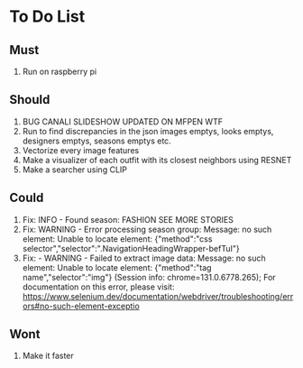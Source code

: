 # To Do List

## Must

1. Run on raspberry pi

## Should

1. BUG CANALI SLIDESHOW UPDATED ON MFPEN WTF
2. Run to find discrepancies in the json images emptys, looks emptys, designers emptys, seasons emptys etc.
3. Vectorize every image features
4. Make a visualizer of each outfit with its closest neighbors using RESNET
5. Make a searcher using CLIP

## Could

1. Fix: INFO - Found season: FASHION SEE MORE STORIES
2. Fix: WARNING - Error processing season group: Message: no such element: Unable to locate element: {"method":"css selector","selector":".NavigationHeadingWrapper-befTuI"}
3. Fix: - WARNING - Failed to extract image data: Message: no such element: Unable to locate element: {"method":"tag name","selector":"img"}
  (Session info: chrome=131.0.6778.265); For documentation on this error, please visit: <https://www.selenium.dev/documentation/webdriver/troubleshooting/errors#no-such-element-exceptio>

## Wont

1. Make it faster
